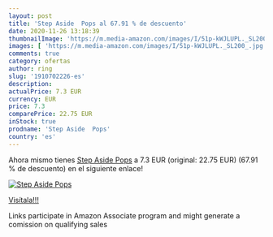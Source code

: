 ```yaml
---
layout: post
title: 'Step Aside  Pops al 67.91 % de descuento'
date: 2020-11-26 13:18:39
thumbnailImage: 'https://m.media-amazon.com/images/I/51p-kWJLUPL._SL200_.jpg'
images: [ 'https://m.media-amazon.com/images/I/51p-kWJLUPL._SL200_.jpg' ]
comments: true
category: ofertas
author: ring
slug: '1910702226-es'
description:
actualPrice: 7.3 EUR
currency: EUR
price: 7.3
comparePrice: 22.75 EUR
inStock: true
prodname: 'Step Aside  Pops'
country: 'es'
---
```


Ahora mismo tienes [Step Aside  Pops](https://www.amazon.es/dp/1910702226/?tag=tolees-21) a 7.3 EUR (original: 22.75 EUR) (67.91 %  de descuento) en el siguiente enlace!

[![Step Aside  Pops](https://m.media-amazon.com/images/I/51p-kWJLUPL._SL200_.jpg)](https://www.amazon.es/dp/1910702226/?tag=tolees-21)

[Visítala!!!](https://www.amazon.es/dp/1910702226/?tag=tolees-21)

Links participate in Amazon Associate program and might generate a comission on qualifying sales
